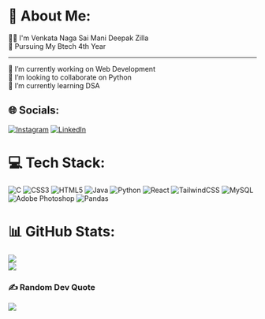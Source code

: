 # 💫 About Me:
👨‍💻 I'm Venkata Naga Sai Mani Deepak Zilla <br>
📒 Pursuing My Btech 4th Year <br> <hr>
🔭 I’m currently working on Web Development<br>👯 I’m looking to collaborate on Python<br>🌱 I’m currently learning DSA


## 🌐 Socials:
[![Instagram](https://img.shields.io/badge/Instagram-%23E4405F.svg?logo=Instagram&logoColor=white)](https://instagram.com/hvz_deepak_zilla) [![LinkedIn](https://img.shields.io/badge/LinkedIn-%230077B5.svg?logo=linkedin&logoColor=white)](https://linkedin.com/in/zillavenkatanagasaimanideepak) 

# 💻 Tech Stack:
![C](https://img.shields.io/badge/c-%2300599C.svg?style=flat&logo=c&logoColor=white) ![CSS3](https://img.shields.io/badge/css3-%231572B6.svg?style=flat&logo=css3&logoColor=white) ![HTML5](https://img.shields.io/badge/html5-%23E34F26.svg?style=flat&logo=html5&logoColor=white) ![Java](https://img.shields.io/badge/java-%23ED8B00.svg?style=flat&logo=java&logoColor=white) ![Python](https://img.shields.io/badge/python-3670A0?style=flat&logo=python&logoColor=ffdd54) ![React](https://img.shields.io/badge/react-%2320232a.svg?style=flat&logo=react&logoColor=%2361DAFB) ![TailwindCSS](https://img.shields.io/badge/tailwindcss-%2338B2AC.svg?style=flat&logo=tailwind-css&logoColor=white) ![MySQL](https://img.shields.io/badge/mysql-%2300f.svg?style=flat&logo=mysql&logoColor=white) ![Adobe Photoshop](https://img.shields.io/badge/adobephotoshop-%2331A8FF.svg?style=flat&logo=adobephotoshop&logoColor=white) ![Pandas](https://img.shields.io/badge/pandas-%23150458.svg?style=flat&logo=pandas&logoColor=white)


# 📊 GitHub Stats:
<!--![](https://github-readme-stats.vercel.app/api?username=zilladeepak&theme=radical&hide_border=false&include_all_commits=false&count_private=false)<br/>-->
![](https://github-readme-streak-stats.herokuapp.com/?user=zilladeepak&theme=radical&hide_border=false)<br/>
![](https://github-readme-stats.vercel.app/api/top-langs/?username=zilladeepak&theme=radical&hide_border=false&include_all_commits=false&count_private=false&layout=compact)



### ✍️ Random Dev Quote
![](https://quotes-github-readme.vercel.app/api?type=horizontal&theme=radical)




<!---
zilladeepak/zilladeepak is a ✨ special ✨ repository because its `README.md` (this file) appears on your GitHub profile.
You can click the Preview link to take a look at your changes.
--->
